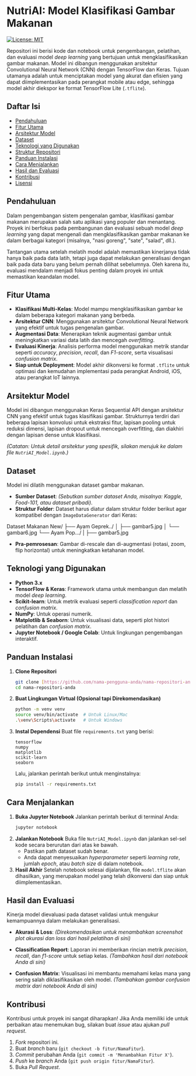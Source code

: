 # NutriAI: Model Klasifikasi Gambar Makanan

[![License: MIT](https://img.shields.io/badge/License-MIT-yellow.svg)](https://opensource.org/licenses/MIT)

Repositori ini berisi kode dan notebook untuk pengembangan, pelatihan, dan evaluasi model *deep learning* yang bertujuan untuk mengklasifikasikan gambar makanan. Model ini dibangun menggunakan arsitektur Convolutional Neural Network (CNN) dengan TensorFlow dan Keras. Tujuan utamanya adalah untuk menciptakan model yang akurat dan efisien yang dapat diimplementasikan pada perangkat mobile atau edge, sehingga model akhir diekspor ke format TensorFlow Lite (`.tflite`).

## Daftar Isi
- [Pendahuluan](#pendahuluan)
- [Fitur Utama](#fitur-utama)
- [Arsitektur Model](#arsitektur-model)
- [Dataset](#dataset)
- [Teknologi yang Digunakan](#teknologi-yang-digunakan)
- [Struktur Repositori](#struktur-repositori)
- [Panduan Instalasi](#panduan-instalasi)
- [Cara Menjalankan](#cara-menjalankan)
- [Hasil dan Evaluasi](#hasil-dan-evaluasi)
- [Kontribusi](#kontribusi)
- [Lisensi](#lisensi)

## Pendahuluan
Dalam pengembangan sistem pengenalan gambar, klasifikasi gambar makanan merupakan salah satu aplikasi yang populer dan menantang. Proyek ini berfokus pada pembangunan dan evaluasi sebuah model *deep learning* yang dapat mengenali dan mengklasifikasikan gambar makanan ke dalam berbagai kategori (misalnya, "nasi goreng", "sate", "salad", dll.).

Tantangan utama setelah melatih model adalah memastikan kinerjanya tidak hanya baik pada data latih, tetapi juga dapat melakukan generalisasi dengan baik pada data baru yang belum pernah dilihat sebelumnya. Oleh karena itu, evaluasi mendalam menjadi fokus penting dalam proyek ini untuk memastikan keandalan model.

## Fitur Utama
- **Klasifikasi Multi-Kelas**: Model mampu mengklasifikasikan gambar ke dalam beberapa kategori makanan yang berbeda.
- **Arsitektur CNN**: Menggunakan arsitektur Convolutional Neural Network yang efektif untuk tugas pengenalan gambar.
- **Augmentasi Data**: Menerapkan teknik augmentasi gambar untuk meningkatkan variasi data latih dan mencegah *overfitting*.
- **Evaluasi Kinerja**: Analisis performa model menggunakan metrik standar seperti *accuracy*, *precision*, *recall*, dan *F1-score*, serta visualisasi *confusion matrix*.
- **Siap untuk Deployment**: Model akhir dikonversi ke format `.tflite` untuk optimasi dan kemudahan implementasi pada perangkat Android, iOS, atau perangkat IoT lainnya.

## Arsitektur Model
Model ini dibangun menggunakan Keras Sequential API dengan arsitektur CNN yang efektif untuk tugas klasifikasi gambar. Strukturnya terdiri dari beberapa lapisan konvolusi untuk ekstraksi fitur, lapisan pooling untuk reduksi dimensi, lapisan dropout untuk mencegah overfitting, dan diakhiri dengan lapisan dense untuk klasifikasi.

*(Catatan: Untuk detail arsitektur yang spesifik, silakan merujuk ke dalam file `NutriAI_Model.ipynb`.)*

## Dataset
Model ini dilatih menggunakan dataset gambar makanan.

- **Sumber Dataset**: *(Sebutkan sumber dataset Anda, misalnya: Kaggle, Food-101, atau dataset pribadi)*.
- **Struktur Folder**: Dataset harus diatur dalam struktur folder berikut agar kompatibel dengan `ImageDataGenerator` dari Keras:

Dataset Makanan New/
├── Ayam Geprek../
│   ├── gambar5.jpg
│   └── gambar6.jpg
└── Ayam Pop.../
|   ├── gambar5.jpg


- **Pra-pemrosesan**: Gambar di-rescale dan di-augmentasi (rotasi, zoom, flip horizontal) untuk meningkatkan ketahanan model.

## Teknologi yang Digunakan
- **Python 3.x**
- **TensorFlow & Keras**: Framework utama untuk membangun dan melatih model *deep learning*.
- **Scikit-learn**: Untuk metrik evaluasi seperti *classification report* dan *confusion matrix*.
- **NumPy**: Untuk operasi numerik.
- **Matplotlib & Seaborn**: Untuk visualisasi data, seperti plot histori pelatihan dan *confusion matrix*.
- **Jupyter Notebook / Google Colab**: Untuk lingkungan pengembangan interaktif.

## Panduan Instalasi
1.  **Clone Repositori**
    ```sh
    git clone [https://github.com/nama-pengguna-anda/nama-repositori-anda.git](https://github.com/nama-pengguna-anda/nama-repositori-anda.git)
    cd nama-repositori-anda
    ```

2.  **Buat Lingkungan Virtual (Opsional tapi Direkomendasikan)**
    ```sh
    python -m venv venv
    source venv/bin/activate  # Untuk Linux/Mac
    .\venv\Scripts\activate   # Untuk Windows
    ```

3.  **Instal Dependensi**
    Buat file `requirements.txt` yang berisi:
    ```
    tensorflow
    numpy
    matplotlib
    scikit-learn
    seaborn
    ```
    Lalu, jalankan perintah berikut untuk menginstalnya:
    ```sh
    pip install -r requirements.txt
    ```

## Cara Menjalankan
1.  **Buka Jupyter Notebook**
    Jalankan perintah berikut di terminal Anda:
    ```sh
    jupyter notebook
    ```
2.  **Jalankan Notebook**
    Buka file `NutriAI_Model.ipynb` dan jalankan sel-sel kode secara berurutan dari atas ke bawah.
    - Pastikan path dataset sudah benar.
    - Anda dapat menyesuaikan *hyperparameter* seperti *learning rate*, jumlah *epoch*, atau *batch size* di dalam notebook.
3.  **Hasil Akhir**
    Setelah notebook selesai dijalankan, file `model.tflite` akan dihasilkan, yang merupakan model yang telah dikonversi dan siap untuk diimplementasikan.

## Hasil dan Evaluasi
Kinerja model dievaluasi pada dataset validasi untuk mengukur kemampuannya dalam melakukan generalisasi.

- **Akurasi & Loss**:
  *(Direkomendasikan untuk menambahkan screenshot plot akurasi dan loss dari hasil pelatihan di sini)*

- **Classification Report**:
  Laporan ini memberikan rincian metrik *precision*, *recall*, dan *f1-score* untuk setiap kelas. *(Tambahkan hasil dari notebook Anda di sini)*

- **Confusion Matrix**:
  Visualisasi ini membantu memahami kelas mana yang sering salah diklasifikasikan oleh model. *(Tambahkan gambar confusion matrix dari notebook Anda di sini)*


## Kontribusi
Kontribusi untuk proyek ini sangat diharapkan! Jika Anda memiliki ide untuk perbaikan atau menemukan bug, silakan buat *issue* atau ajukan *pull request*.

1.  *Fork* repositori ini.
2.  Buat *branch* baru (`git checkout -b fitur/NamaFitur`).
3.  *Commit* perubahan Anda (`git commit -m 'Menambahkan Fitur X'`).
4.  *Push* ke *branch* Anda (`git push origin fitur/NamaFitur`).
5.  Buka *Pull Request*.
